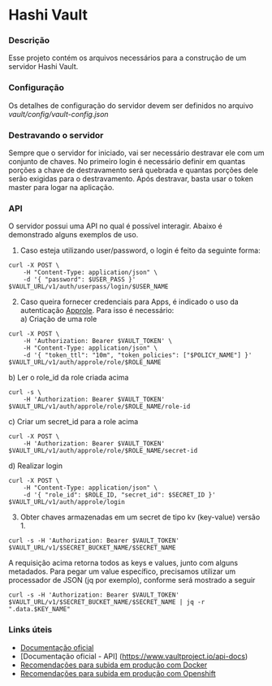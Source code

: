 # Hashi Vault

### Descrição
Esse projeto contém os arquivos necessários para a construção de um servidor Hashi Vault.

### Configuração
Os detalhes de configuração do servidor devem ser definidos no arquivo _vault/config/vault-config.json_

### Destravando o servidor
Sempre que o servidor for iniciado, vai ser necessário destravar ele com um conjunto de chaves. No primeiro login é necessário definir em quantas porções a chave de destravamento será quebrada e quantas porções dele serão exigidas para o destravamento. Após destravar, basta usar o token master para logar na aplicação.

### API
O servidor possui uma API no qual é possível interagir. Abaixo é demonstrado alguns exemplos de uso.
1. Caso esteja utilizando user/password, o login é feito da seguinte forma:
```shell
curl -X POST \ 
    -H "Content-Type: application/json" \ 
    -d '{ "password": $USER_PASS }' $VAULT_URL/v1/auth/userpass/login/$USER_NAME
```

2. Caso queira fornecer credenciais para Apps, é indicado o uso da autenticação [Approle](https://learn.hashicorp.com/tutorials/vault/approle). Para isso é necessário:<br/>
a) Criação de uma role
```shell
curl -X POST \
    -H 'Authorization: Bearer $VAULT_TOKEN' \
    -H "Content-Type: application/json" \ 
    -d '{ "token_ttl": "10m", "token_policies": ["$POLICY_NAME"] }' $VAULT_URL/v1/auth/approle/role/$ROLE_NAME 
```
b) Ler o role_id da role criada acima
```shell
curl -s \ 
    -H 'Authorization: Bearer $VAULT_TOKEN' $VAULT_URL/v1/auth/approle/role/$ROLE_NAME/role-id
```
c) Criar um secret_id para a role acima
```shell
curl -X POST \ 
    -H 'Authorization: Bearer $VAULT_TOKEN' $VAULT_URL/v1/auth/approle/role/$ROLE_NAME/secret-id
```
d) Realizar login
```shell
curl -X POST \
    -H "Content-Type: application/json" \ 
    -d '{ "role_id": $ROLE_ID, "secret_id": $SECRET_ID }' $VAULT_URL/v1/auth/approle/login
```

3. Obter chaves armazenadas em um secret de tipo kv (key-value) versão 1.
```shell
curl -s -H 'Authorization: Bearer $VAULT_TOKEN' $VAULT_URL/v1/$SECRET_BUCKET_NAME/$SECRET_NAME 
```

A requisição acima retorna todos as keys e values, junto com alguns metadados. Para pegar um value específico, precisamos utilizar um processador de JSON (jq por exemplo), conforme será mostrado a seguir

```shell
curl -s -H 'Authorization: Bearer $VAULT_TOKEN' $VAULT_URL/v1/$SECRET_BUCKET_NAME/$SECRET_NAME | jq -r ".data.$KEY_NAME"
```

### Links úteis
- [Documentação oficial](https://www.vaultproject.io/docs)
- [Documentação oficial - API] (https://www.vaultproject.io/api-docs)
- [Recomendações para subida em produção com Docker](https://learn.hashicorp.com/tutorials/vault/production-hardening?in=vault/day-one-raft)
- [Recomendações para subida em produção com Openshift](https://www.vaultproject.io/docs/platform/k8s/helm/openshift)